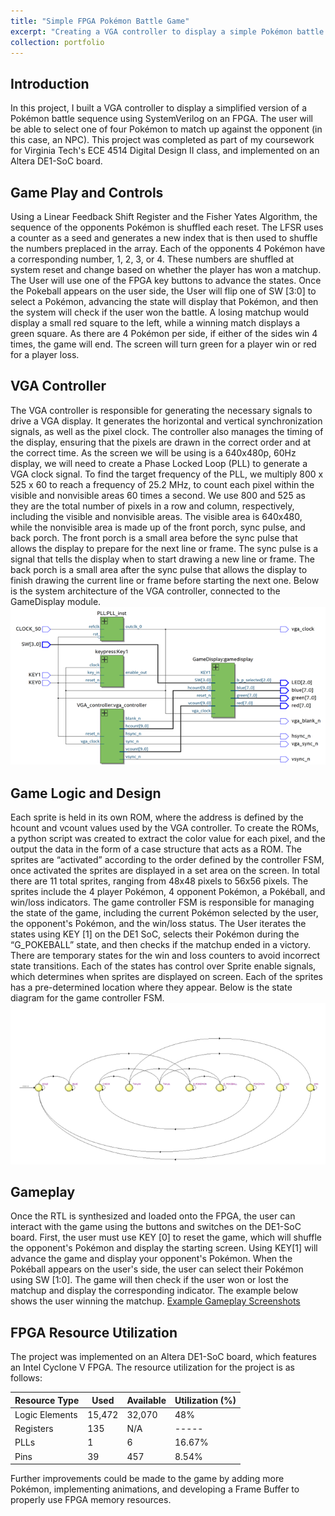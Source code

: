 ```yaml
---
title: "Simple FPGA Pokémon Battle Game"
excerpt: "Creating a VGA controller to display a simple Pokémon battle game<br/><img src='/images/DD2_intro.jpg'>"
collection: portfolio
---
```


## Introduction
In this project, I built a VGA controller to display a simplified version of a Pokémon battle sequence using SystemVerilog on an FPGA. The user will be able to select one of four Pokémon to match up against the opponent (in this case, an NPC). This project was completed as part of my coursework for Virginia Tech's ECE 4514 Digital Design II class, and implemented on an Altera DE1-SoC board.

## Game Play and Controls
Using a Linear Feedback Shift Register and the Fisher Yates Algorithm, the sequence of the opponents Pokémon is shuffled each reset. The LFSR uses a counter as a seed and generates a new index that is then used to shuffle the numbers preplaced in the array. Each of the opponents 4 Pokémon have a corresponding number, 1, 2, 3, or 4. These numbers are shuffled at system reset and change based on whether the player has won a matchup. The User will use one of the FPGA key buttons to advance the states. Once the Pokeball appears on the user side, the User will flip one of SW [3:0] to select a Pokémon, advancing the state will display that Pokémon, and then the system will check if the user won the battle. A losing matchup would display a small red square to the left, while a winning match displays a green square. As there are 4 Pokémon per side, if either of the sides win 4 times, the game will end. The screen will turn green for a player win or red for a player loss.

## VGA Controller
The VGA controller is responsible for generating the necessary signals to drive a VGA display. It generates the horizontal and vertical synchronization signals, as well as the pixel clock. The controller also manages the timing of the display, ensuring that the pixels are drawn in the correct order and at the correct time. As the screen we will be using is a 640x480p, 60Hz display, we will need to create a Phase Locked Loop (PLL) to generate a VGA clock signal. 
To find the target frequency of the PLL, we multiply 800 x 525 x 60 to reach a frequency of 25.2 MHz, to count each pixel within the visible and nonvisible areas 60 times a second. We use 800 and 525 as they are the total number of pixels in a row and column, respectively, including the visible and nonvisible areas. The visible area is 640x480, while the nonvisible area is made up of the front porch, sync pulse, and back porch. The front porch is a small area before the sync pulse that allows the display to prepare for the next line or frame. The sync pulse is a signal that tells the display when to start drawing a new line or frame. The back porch is a small area after the sync pulse that allows the display to finish drawing the current line or frame before starting the next one. Below is the system architecture of the VGA controller, connected to the GameDisplay module.
![Game Controller Architecture](/images/ProjectVGADesign.png)

## Game Logic and Design
Each sprite is held in its own ROM, where the address is defined by the hcount and vcount values used by the VGA controller. To create the ROMs, a python script was created to extract the color value for each pixel, and the output the data in the form of a case structure that acts as a ROM. The sprites are “activated” according to the order defined by the controller FSM, once activated the sprites are displayed in a set area on the screen. In total there are 11 total sprites, ranging from 48x48 pixels to 56x56 pixels. The sprites include the 4 player Pokémon, 4 opponent Pokémon, a Pokéball, and win/loss indicators. The game controller FSM is responsible for managing the state of the game, including the current Pokémon selected by the user, the opponent's Pokémon, and the win/loss status. The User iterates the states using KEY [1] on the DE1 SoC, selects their Pokémon during the “G_POKEBALL” state, and then checks if the matchup ended in a victory. There are temporary states for the win and loss counters to avoid incorrect state transitions. Each of the states has control over Sprite enable signals, which determines when sprites are displayed on screen. Each of the sprites has a pre-determined location where they appear. Below is the state diagram for the game controller FSM.
![Game Controller FSM](/images/ProjectVGAFSM.png)

## Gameplay
Once the RTL is synthesized and loaded onto the FPGA, the user can interact with the game using the buttons and switches on the DE1-SoC board. First, the user must use KEY [0] to reset the game, which will shuffle the opponent's Pokémon and display the starting screen. Using KEY[1] will advance the game and display your opponent's Pokémon. When the Pokéball appears on the user's side, the user can select their Pokémon using SW [1:0]. The game will then check if the user won or lost the matchup and display the corresponding indicator. The example below shows the user winning the matchup.
[Example Gameplay Screenshots](/images/ProjectVGA_Charizard.png)

## FPGA Resource Utilization
The project was implemented on an Altera DE1-SoC board, which features an Intel Cyclone V FPGA. The resource utilization for the project is as follows:

| Resource Type       | Used  | Available | Utilization (%)  |
|---------------------|-------|-----------|------------------|
| Logic Elements      | 15,472| 32,070    | 48%              |
| Registers           | 135   | N/A       | -----            |
| PLLs                | 1     | 6         | 16.67%           |
| Pins                | 39    | 457       | 8.54%            |

Further improvements could be made to the game by adding more Pokémon, implementing animations, and developing a Frame Buffer to properly use FPGA memory resources.
